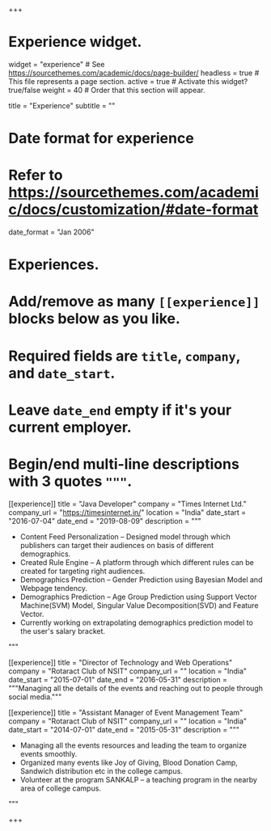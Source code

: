 +++
# Experience widget.
widget = "experience"  # See https://sourcethemes.com/academic/docs/page-builder/
headless = true  # This file represents a page section.
active = true  # Activate this widget? true/false
weight = 40  # Order that this section will appear.

title = "Experience"
subtitle = ""

# Date format for experience
#   Refer to https://sourcethemes.com/academic/docs/customization/#date-format
date_format = "Jan 2006"

# Experiences.
#   Add/remove as many `[[experience]]` blocks below as you like.
#   Required fields are `title`, `company`, and `date_start`.
#   Leave `date_end` empty if it's your current employer.
#   Begin/end multi-line descriptions with 3 quotes `"""`.
[[experience]]
  title = "Java Developer"
  company = "Times Internet Ltd."
  company_url = "https://timesinternet.in/"
  location = "India"
  date_start = "2016-07-04"
  date_end = "2019-08-09"
  description = """
  
  * Content Feed Personalization – Designed model through which publishers can target their audiences on basis of different demographics.
  * Created Rule Engine – A platform through which different rules can be created for targeting right audiences.
  * Demographics Prediction – Gender Prediction using Bayesian Model and Webpage tendency.
  * Demographics Prediction – Age Group Prediction using Support Vector Machine(SVM) Model, Singular Value Decomposition(SVD) and Feature Vector.
  * Currently working on extrapolating demographics prediction model to the user's salary bracket.
  
  """

[[experience]]
  title = "Director of Technology and Web Operations"
  company = "Rotaract Club of NSIT"
  company_url = ""
  location = "India"
  date_start = "2015-07-01"
  date_end = "2016-05-31"
  description = """Managing all the details of the events and reaching out to people through social media."""

[[experience]]
  title = "Assistant Manager of Event Management Team"
  company = "Rotaract Club of NSIT"
  company_url = ""
  location = "India"
  date_start = "2014-07-01"
  date_end = "2015-05-31"
  description = """
  
  * Managing all the events resources and leading the team to organize events smoothly.
  * Organized many events like Joy of Giving, Blood Donation Camp, Sandwich distribution etc in the college campus.
  * Volunteer at the program SANKALP – a teaching program in the nearby area of college campus.
  
  """

+++
